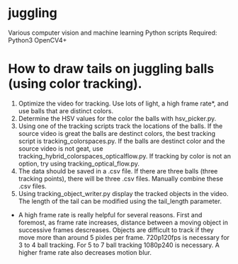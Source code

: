 # juggling
Various computer vision and machine learning Python scripts
Required: Python3 OpenCV4+

# How to draw tails on juggling balls (using color tracking).

1. Optimize the video for tracking. Use lots of light, a high frame rate*, and use balls that are distinct colors.
2. Determine the HSV values for the color the balls with hsv_picker.py.
3. Using one of the tracking scripts track the locations of the balls. If the source video is great the balls are destinct colors, the best tracking script is tracking_colorspaces.py. If the balls are destinct color and the source video is not geat, use tracking_hybrid_colorspaces_opticalflow.py. If tracking by color is not an option, try using tracking_optical_flow.py.
4. The data should be saved in a .csv file. If there are three balls (three tracking points), there will be three .csv files. Manually combine these .csv files.
5. Using tracking_object_writer.py display the tracked objects in the video. The length of the tail can be modified using the tail_length parameter.


* A high frame rate is really helpful for several reasons. First and foremost, as frame rate increases, distance between a moving object in successive frames descreases. Objects are difficult to track if they move more than around 5 pixles per frame. 720p120fps is necessary for 3 to 4 ball tracking. For 5 to 7 ball tracking 1080p240 is necessary. A higher frame rate also decreases motion blur.
